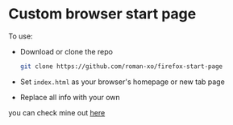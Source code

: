 # Custom browser start page

To use:
- Download or clone the repo

  ```bash
  git clone https://github.com/roman-xo/firefox-start-page
  ```

- Set `index.html` as your browser's homepage or new tab page
- Replace all info with your own

you can check mine out <a href=https://roman-xo.github.io/firefox-start-page/>here</a>
